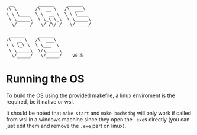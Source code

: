 ```
 __         ______     ______    
/\ \       /\  __ \   /\  ___\   
\ \ \____  \ \  __ \  \ \ \____  
 \ \_____\  \ \_\ \_\  \ \_____\ 
  \/_____/   \/_/\/_/   \/_____/ 
                                 
 ______     ______               
/\  __ \   /\  ___\              
\ \ \_\ \  \ \___  \             
 \ \_____\  \/\_____\            
  \/_____/   \/_____/    v0.5        
```
# Running the OS
To build the OS using the provided makefile, a linux enviroment is the required, be it native or wsl. 

It should be noted that `make start` and `make bochsdbg` will only work if called from wsl in a windows machine since they open the `.exe`s directly (you can just edit them and remove the `.exe` part on linux).